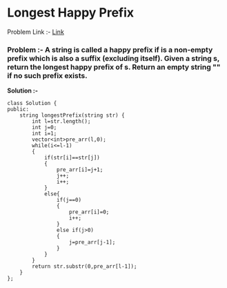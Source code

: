 # Longest Happy Prefix

Problem Link :- [Link](https://leetcode.com/problems/longest-happy-prefix/description/)

<h3>
Problem :- A string is called a happy prefix if is a non-empty prefix which is also a suffix (excluding itself).
Given a string s, return the longest happy prefix of s. Return an empty string "" if no such prefix exists.  
</h3>



**Solution :-**

```
class Solution {
public:
    string longestPrefix(string str) {
        int l=str.length();
        int j=0;
        int i=1;
        vector<int>pre_arr(l,0);
        while(i<=l-1)
        {
            if(str[i]==str[j])
            {
                pre_arr[i]=j+1;
                j++;
                i++;
            }
            else{
                if(j==0)
                {
                    pre_arr[i]=0;
                    i++;
                }
                else if(j>0)
                {
                    j=pre_arr[j-1];
                }
            }
        }
        return str.substr(0,pre_arr[l-1]);
    }
};
```
